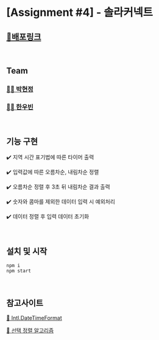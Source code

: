 # [Assignment #4] - 솔라커넥트

## [🔗배포링크]()

</br>

## Team

### [👩‍💻 박현정](https://github.com/imhjlov)

### [👨‍💻 한우빈](https://github.com/hwb0218)

</br>

## 기능 구현

✔️ 지역 시간 표기법에 따른 타이머 출력

✔️ 입력값에 따른 오름차순, 내림차순 정렬

✔️ 오름차순 정렬 후 3초 뒤 내림차순 결과 출력

✔️ 숫자와 콤마를 제외한 데이터 입력 시 예외처리

✔️ 데이터 정렬 후 입력 데이터 초기화

</br>

## 설치 및 시작

```
npm i
npm start
```

</br>

## 참고사이트

[🔗 Intl.DateTimeFormat](https://developer.mozilla.org/ko/docs/Web/JavaScript/Reference/Global_Objects/Intl/DateTimeFormat)

[🔗 선택 정렬 알고리즘](https://im-developer.tistory.com/133)
